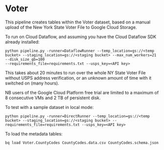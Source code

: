 # Voter

This pipeline creates tables within the Voter dataset, based on a manual upload
of the New York State Voter File to Google Cloud Storage.

To run on Cloud Dataflow, and assuming you have the Cloud Dataflow SDK already installed:

```
python pipeline.py -runner=DataflowRunner --temp_location=gs://<temp bucket> --staging_location=gs://<staging bucket> --max_num_workers=21 --disk_size_gb=100
--requirements_file=requirements.txt --usps_key=<API key>
```

This takes about 20 minutes to run over the whole NY State Voter File without
USPS address verification, or an unknown amount of time with it switched on (many hours).

NB users of the Google Cloud Platform free trial are limited to a maximum of
8 consecutive VMs and 2 TB of persistent disk.

To test with a sample dataset in local mode:

```
python pipeline.py -runner=DirectRunner --temp_location=gs://<temp bucket> --staging_location=gs://<staging bucket> --requirements_file=requirements.txt --usps_key=<API key>
```

To load the metadata tables:

```
bq load Voter.CountyCodes CountyCodes.data.csv CountyCodes.schema.json
```
